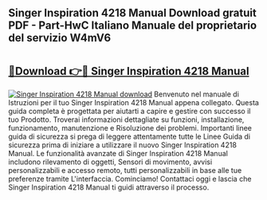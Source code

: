 ## Singer Inspiration 4218 Manual Download gratuit PDF - Part-HwC Italiano Manuale del proprietario del servizio W4mV6

# <h2><a href="http://dfan35w.blite.top/?on=Singer+Inspiration+4218+Manual">🔗Download 👉🔴 Singer Inspiration 4218 Manual</a></h2>

[![Singer Inspiration 4218 Manual download](https://i.imgur.com/lujVjoI.png)](http://dfan35w.blite.top/?on=Singer+Inspiration+4218+Manual)
Benvenuto nel manuale di Istruzioni per il tuo Singer Inspiration 4218 Manual appena collegato. Questa guida completa è progettata per aiutarti a capire e gestire con successo il tuo Prodotto. Troverai informazioni dettagliate su funzioni, installazione, funzionamento, manutenzione e Risoluzione dei problemi. Importanti linee guida di sicurezza si prega di leggere attentamente tutte le Linee Guida di sicurezza prima di iniziare a utilizzare il nuovo Singer Inspiration 4218 Manual. Le funzionalità avanzate di Singer Inspiration 4218 Manual includono rilevamento di oggetti, Sensori di movimento, avvisi personalizzabili e accesso remoto, tutti personalizzabili in base alle tue preferenze tramite L'interfaccia. Cominciamo! Contattaci oggi e lascia che Singer Inspiration 4218 Manual ti guidi attraverso il processo.
